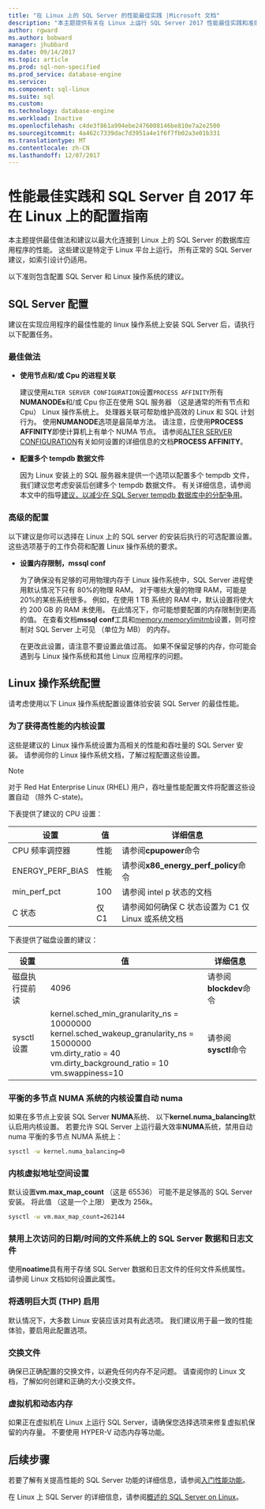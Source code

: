 ```yaml
---
title: "在 Linux 上的 SQL Server 的性能最佳实践 |Microsoft 文档"
description: "本主题提供有关在 Linux 上运行 SQL Server 2017 性能最佳实践和准则。"
author: rgward
ms.author: bobward
manager: jhubbard
ms.date: 09/14/2017
ms.topic: article
ms.prod: sql-non-specified
ms.prod_service: database-engine
ms.service: 
ms.component: sql-linux
ms.suite: sql
ms.custom: 
ms.technology: database-engine
ms.workload: Inactive
ms.openlocfilehash: c4de3f861a994ebe2476008146be810e7a2e2500
ms.sourcegitcommit: 4a462c7339dac7d3951a4e1f6f7fb02a3e01b331
ms.translationtype: MT
ms.contentlocale: zh-CN
ms.lasthandoff: 12/07/2017
---
```

# <a name="performance-best-practices-and-configuration-guidelines-for-sql-server-2017-on-linux"></a>性能最佳实践和 SQL Server 自 2017 年在 Linux 上的配置指南

本主题提供最佳做法和建议以最大化连接到 Linux 上的 SQL Server 的数据库应用程序的性能。 这些建议是特定于 Linux 平台上运行。 所有正常的 SQL Server 建议，如索引设计仍适用。

以下准则包含配置 SQL Server 和 Linux 操作系统的建议。

## <a name="sql-server-configuration"></a>SQL Server 配置

建议在实现应用程序的最佳性能的 linux 操作系统上安装 SQL Server 后，请执行以下配置任务。

### <a name="best-practices"></a>最佳做法

- **使用节点和/或 Cpu 的进程关联**

   建议使用`ALTER SERVER CONFIGURATION`设置`PROCESS AFFINITY`所有**NUMANODEs**和/或 Cpu 你正在使用 SQL 服务器 （这是通常的所有节点和 Cpu） Linux 操作系统上。 处理器关联可帮助维护高效的 Linux 和 SQL 计划行为。 使用**NUMANODE**选项是最简单方法。 请注意，应使用**PROCESS AFFINITY**即使计算机上有单个 NUMA 节点。  请参阅[ALTER SERVER CONFIGURATION](../t-sql/statements/alter-server-configuration-transact-sql.md)有关如何设置的详细信息的文档**PROCESS AFFINITY**。

- **配置多个 tempdb 数据文件**

   因为 Linux 安装上的 SQL 服务器未提供一个选项以配置多个 tempdb 文件，我们建议您考虑安装后创建多个 tempdb 数据文件。 有关详细信息，请参阅本文中的指导[建议，以减少在 SQL Server tempdb 数据库中的分配争用](https://support.microsoft.com/en-us/help/2154845/recommendations-to-reduce-allocation-contention-in-sql-server-tempdb-d)。

### <a name="advanced-configuration"></a>高级的配置

以下建议是你可以选择在 Linux 上的 SQL server 的安装后执行的可选配置设置。 这些选项基于的工作负荷和配置 Linux 操作系统的要求。

- **设置内存限制，mssql conf**

   为了确保没有足够的可用物理内存于 Linux 操作系统中，SQL Server 进程使用默认情况下只有 80%的物理 RAM。 对于哪些大量的物理 RAM，可能是 20%的某些系统很多。 例如，在使用 1 TB 系统的 RAM 中，默认设置将使大约 200 GB 的 RAM 未使用。 在此情况下，你可能想要配置的内存限制到更高的值。 在查看文档**mssql conf**工具和[memory.memorylimitmb](sql-server-linux-configure-mssql-conf.md#memorylimit)设置，则可控制对 SQL Server 上可见 （单位为 MB） 的内存。

   在更改此设置，请注意不要设置此值过高。 如果不保留足够的内存，你可能会遇到与 Linux 操作系统和其他 Linux 应用程序的问题。

## <a name="linux-os-configuration"></a>Linux 操作系统配置

请考虑使用以下 Linux 操作系统配置设置体验安装 SQL Server 的最佳性能。

### <a name="kernel-settings-for-high-performance"></a>为了获得高性能的内核设置
这些是建议的 Linux 操作系统设置为高相关的性能和吞吐量的 SQL Server 安装。 请参阅你的 Linux 操作系统文档，了解过程配置这些设置。



> [!Note]
> 对于 Red Hat Enterprise Linux (RHEL) 用户，吞吐量性能配置文件将配置这些设置自动 （除外 C-state)。

下表提供了建议的 CPU 设置：

| 设置 | 值 | 详细信息 |
|---|---|---|
| CPU 频率调控器 | 性能 | 请参阅**cpupower**命令 |
| ENERGY_PERF_BIAS | 性能 | 请参阅**x86_energy_perf_policy**命令 |
| min_perf_pct | 100 | 请参阅 intel p 状态的文档 |
| C 状态 | 仅 C1 | 请参阅如何确保 C 状态设置为 C1 仅 Linux 或系统文档 |

下表提供了磁盘设置的建议：

| 设置 | 值 | 详细信息 |
|---|---|---|
| 磁盘执行提前读 | 4096 | 请参阅**blockdev**命令 |
| sysctl 设置 | kernel.sched_min_granularity_ns = 10000000<br/>kernel.sched_wakeup_granularity_ns = 15000000<br/>vm.dirty_ratio = 40<br/>vm.dirty_background_ratio = 10<br/>vm.swappiness=10 | 请参阅**sysctl**命令 |

### <a name="kernel-setting-auto-numa-balancing-for-multi-node-numa-systems"></a>平衡的多节点 NUMA 系统的内核设置自动 numa

如果在多节点上安装 SQL Server **NUMA**系统、 以下**kernel.numa_balancing**默认启用内核设置。 若要允许 SQL Server 上运行最大效率**NUMA**系统，禁用自动 numa 平衡的多节点 NUMA 系统上：

```bash
sysctl -w kernel.numa_balancing=0
```

### <a name="kernel-settings-for-virtual-address-space"></a>内核虚拟地址空间设置

默认设置**vm.max_map_count** （这是 65536） 可能不是足够高的 SQL Server 安装。 将此值 （这是一个上限） 更改为 256k。

```bash
sysctl -w vm.max_map_count=262144
```

### <a name="disable-last-accessed-datetime-on-file-systems-for-sql-server-data-and-log-files"></a>禁用上次访问的日期/时间的文件系统上的 SQL Server 数据和日志文件

使用**noatime**具有用于存储 SQL Server 数据和日志文件的任何文件系统属性。 请参阅 Linux 文档如何设置此属性。

### <a name="leave-transparent-huge-pages-thp-enabled"></a>将透明巨大页 (THP) 启用

默认情况下，大多数 Linux 安装应该对具有此选项。 我们建议用于最一致的性能体验，要启用此配置选项。

### <a name="swapfile"></a>交换文件

确保已正确配置的交换文件，以避免任何内存不足问题。 请查阅你的 Linux 文档，了解如何创建和正确的大小交换文件。

### <a name="virtual-machines-and-dynamic-memory"></a>虚拟机和动态内存

如果正在虚拟机在 Linux 上运行 SQL Server，请确保您选择选项来修复虚拟机保留的内存量。 不要使用 HYPER-V 动态内存等功能。

## <a name="next-steps"></a>后续步骤

若要了解有关提高性能的 SQL Server 功能的详细信息，请参阅[入门性能功能](sql-server-linux-performance-get-started.md)。

在 Linux 上 SQL Server 的详细信息，请参阅[概述的 SQL Server on Linux](sql-server-linux-overview.md)。
